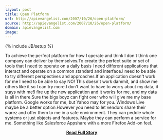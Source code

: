 ```yaml
---
layout: post
title: Open Platform
url: http://apievangelist.com/2007/10/26/open-platform/
source: http://apievangelist.com/2007/10/26/open-platform/
domain: apievangelist.com
image: 
---
```

{% include JB/setup %}<p>To achieve the perfect platform for how I operate and think I don't think one company can deliver by themselves.To create the perfect suite or set of tools that I need to operate on a daily basis I need different applications that interact and operate on a common standard and interface.I need to be able to try different perspectives and approaches.If an application doesn't work for me I need to be able to say NO! This doesn't work dammit, and show me others like it so I can try more.I don't want to have to worry about my data, it stays with me!I fire up the new application and it works for me, and my data is all in there.Sure the bigs boyz can fight over who will give me my base platform. Google works for me, but Yahoo may for you. Windows Live maybe be a better option.However you need to let vendors share their warez and offer them to me in a safe environment. They can peddle whole systems or just objects and features. Maybe they can perform a service for me. Something like Salesforce Appshare with a more Firefox Add-on feel.</p>
<center><p><a href="http://apievangelist.com/2007/10/26/open-platform/" style='padding:25px; font-sze:18px; font-weight: bold;'>Read Full Story</a></p></center>
